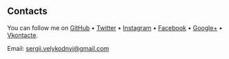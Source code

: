 ## Contacts
You can follow me on 
[GitHub][github] • 
[Twitter][twitter] • 
[Instagram][instagram] • 
[Facebook][facebook] • 
[Google+][gplus] • 
[Vkontacte][vk].

Email: [sergii.velykodnyi@gmail.com][email]

[github]:https://github.com/iamvelykodnyi
[twitter]:https://twitter.com/iamvelykodnyi
[instagram]:https://www.instagram.com/iamvelykodnyi
[facebook]:https://www.facebook.com/iamvelykodnyi
[gplus]:https://plus.google.com/+SergiiVelykodnyiVigeo
[vk]:http://vk.com/iamvelykodnyi
[email]:mailto:sergii.velykodnyi@gmail.com
